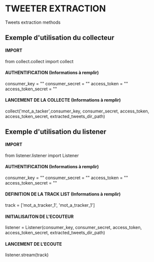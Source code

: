 # TWEETER EXTRACTION

 Tweets extraction methods




## Exemple d'utilisation du collecteur

#### IMPORT 
from collect.collect import collect

#### AUTHENTIFICATION (Informations à remplir)
consumer_key = ""
consumer_secret = ""
access_token = ""
access_token_secret = ""

#### LANCEMENT DE LA COLLECTE (Informations à remplir)
collect('mot_a_tacker',consumer_key, consumer_secret, access_token, access_token_secret, extracted_tweets_dir_path)



## Exemple d'utilisation du listener

#### IMPORT
from listener.listener import Listener

#### AUTHENTIFICATION (Informations à remplir)
consumer_key = ""
consumer_secret = ""
access_token = ""
access_token_secret = ""

#### DEFINITION DE LA TRACK LIST (Informations à remplir)
track = ['mot_a_tracker_1', 'mot_a_tracker_1']
 
#### INITIALISAITON DE L'ECOUTEUR
listener = Listener(consumer_key, consumer_secret, access_token, access_token_secret, extracted_tweets_dir_path)

#### LANCEMENT DE L'ECOUTE
listener.stream(track)